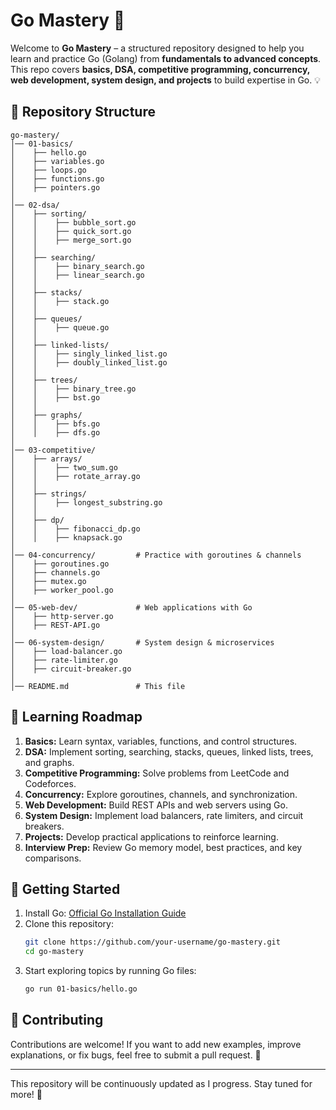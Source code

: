 # Go Mastery 🚀

Welcome to **Go Mastery** – a structured repository designed to help you learn and practice Go (Golang) from **fundamentals to advanced concepts**. This repo covers **basics, DSA, competitive programming, concurrency, web development, system design, and projects** to build expertise in Go. 💡

## 📂 Repository Structure
```
go-mastery/
│── 01-basics/             
│    ├── hello.go
│    ├── variables.go
│    ├── loops.go
│    ├── functions.go
│    ├── pointers.go
│
│── 02-dsa/                
│    ├── sorting/
│    │    ├── bubble_sort.go
│    │    ├── quick_sort.go
│    │    ├── merge_sort.go
│    │
│    ├── searching/
│    │    ├── binary_search.go
│    │    ├── linear_search.go
│    │
│    ├── stacks/
│    │    ├── stack.go
│    │
│    ├── queues/
│    │    ├── queue.go
│    │
│    ├── linked-lists/
│    │    ├── singly_linked_list.go
│    │    ├── doubly_linked_list.go
│    │
│    ├── trees/
│    │    ├── binary_tree.go
│    │    ├── bst.go
│    │
│    ├── graphs/
│    │    ├── bfs.go
│    │    ├── dfs.go
│
│── 03-competitive/         
│    ├── arrays/
│    │    ├── two_sum.go
│    │    ├── rotate_array.go
│    │
│    ├── strings/
│    │    ├── longest_substring.go
│    │
│    ├── dp/
│    │    ├── fibonacci_dp.go
│    │    ├── knapsack.go
│
│── 04-concurrency/         # Practice with goroutines & channels
│    ├── goroutines.go
│    ├── channels.go
│    ├── mutex.go
│    ├── worker_pool.go
│
│── 05-web-dev/             # Web applications with Go
│    ├── http-server.go
│    ├── REST-API.go
│
│── 06-system-design/       # System design & microservices
│    ├── load-balancer.go
│    ├── rate-limiter.go
│    ├── circuit-breaker.go
│
│── README.md               # This file
```

## 🚀 Learning Roadmap
1. **Basics:** Learn syntax, variables, functions, and control structures.
2. **DSA:** Implement sorting, searching, stacks, queues, linked lists, trees, and graphs.
3. **Competitive Programming:** Solve problems from LeetCode and Codeforces.
4. **Concurrency:** Explore goroutines, channels, and synchronization.
5. **Web Development:** Build REST APIs and web servers using Go.
6. **System Design:** Implement load balancers, rate limiters, and circuit breakers.
7. **Projects:** Develop practical applications to reinforce learning.
8. **Interview Prep:** Review Go memory model, best practices, and key comparisons.

## 🔧 Getting Started
1. Install Go: [Official Go Installation Guide](https://golang.org/doc/install)
2. Clone this repository:
   ```sh
   git clone https://github.com/your-username/go-mastery.git
   cd go-mastery
   ```
3. Start exploring topics by running Go files:
   ```sh
   go run 01-basics/hello.go
   ```

## 📌 Contributing
Contributions are welcome! If you want to add new examples, improve explanations, or fix bugs, feel free to submit a pull request. 🙌

---
This repository will be continuously updated as I progress. Stay tuned for more! 🚀

